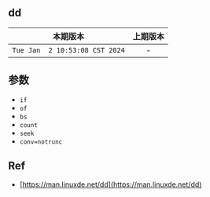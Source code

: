 ## dd

|本期版本|上期版本
|:---:|:---:|
`Tue Jan  2 10:53:08 CST 2024` | -


## 参数

* `if`
* `of`
* `bs`
* `count`
* `seek`
* `conv=notrunc`


## Ref

* [https://man.linuxde.net/dd](https://man.linuxde.net/dd)
